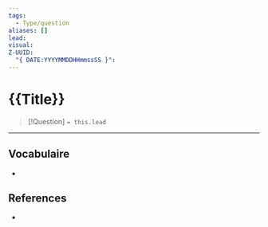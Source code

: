```yaml
---
tags:
  - Type/question
aliases: []
lead: 
visual: 
Z-UUID:
  "{ DATE:YYYYMMDDHHmmssSS }":
---
```


# {{Title}}

<!-- Detailed question from short title in front matter -->

> [!Question]
> `= this.lead`

<!-- Answer the detailed question  -->



---
## Vocabulaire
<!-- Links to definition pages -->
- 

## References
<!-- Links to pages where the answer is used for -->
- 











